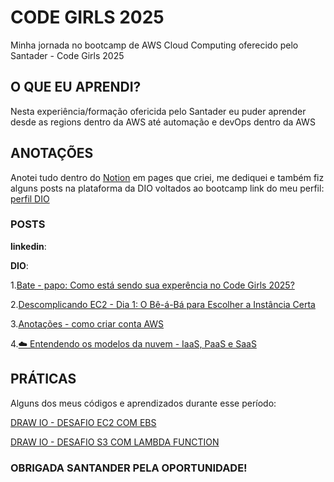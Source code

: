 # CODE GIRLS 2025
Minha jornada no bootcamp de AWS Cloud Computing oferecido pelo Santader - Code Girls 2025

## O QUE EU APRENDI?
Nesta experiência/formação ofericida pelo Santader eu puder aprender desde as regions dentro da AWS até automação e devOps dentro da AWS

## ANOTAÇÕES
Anotei tudo dentro do [Notion](https://www.notion.so/AWS-CLOUD-COMPUTING-2646942dbbb2807d9beaec221c9b8a96?source=copy_link) em pages que criei, me dediquei e também fiz alguns posts na plataforma da DIO voltados ao bootcamp
link do meu perfil: [perfil DIO](https://web.dio.me/users/slayza737?tab=achievements)

### POSTS
**linkedin**:

**DIO**: 

1.[Bate - papo: Como está sendo sua experência no Code Girls 2025?](https://web.dio.me/topics/bate-papo-como-esta-sendo-sua-experencia-no-code-girls-2025?back=/track/santander-code-girls-2025&order=undefined&page=1&search=&tab=forum&track_id=6cd0de9d-d33d-4a18-9557-aa17a0ee6fcc)

2.[Descomplicando EC2 - Dia 1: O Bê-á-Bá para Escolher a Instância Certa](https://web.dio.me/topics/descomplicando-ec2-dia-1-o-be-a-ba-para-escolher-a-instancia-certa?back=/track/santander-code-girls-2025&order=undefined&page=1&search=&tab=forum&track_id=6cd0de9d-d33d-4a18-9557-aa17a0ee6fcc)

3.[Anotações - como criar conta AWS](https://web.dio.me/topics/anotacoes-como-criar-conta-aws?back=/track/santander-code-girls-2025&order=undefined&page=1&search=&tab=forum&track_id=6cd0de9d-d33d-4a18-9557-aa17a0ee6fcc)

4.[☁️ Entendendo os modelos da nuvem - IaaS, PaaS e SaaS](https://web.dio.me/topics/entendendo-os-modelos-da-nuvem-iaas-paas-e-saas?back=/track/santander-code-girls-2025&order=undefined&page=1&search=&tab=forum&track_id=6cd0de9d-d33d-4a18-9557-aa17a0ee6fcc)

## PRÁTICAS
Alguns dos meus códigos e aprendizados durante esse período:

[DRAW IO - DESAFIO EC2 COM EBS](https://github.com/LayzaK/bootcamp-santader-CodeGirls2025/tree/main/DIAGRAMA%20-%20S3)

[DRAW IO - DESAFIO S3 COM LAMBDA FUNCTION](https://github.com/LayzaK/bootcamp-santader-CodeGirls2025/blob/main/S3%20COM%20LAMBDA%20FUNCTION.drawio)



### **OBRIGADA SANTANDER PELA OPORTUNIDADE!**
